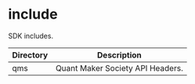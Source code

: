 # include
SDK includes.

| Directory | Description                      |
|-----------|----------------------------------|
| qms       | Quant Maker Society API Headers. |


